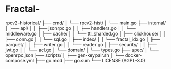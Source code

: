 # Fractal-

rpcv2-historical/
├── cmd/
│   └── rpcv2-hist/
│       └── main.go
├── internal/
│   ├── api/
│   │   ├── jsonrpc.go
│   │   ├── handlers.go
│   │   └── middleware.go
│   ├── cache/
│   │   └── ttl_sharded.go
│   ├── clickhouse/
│   │   ├── conn.go
│   │   └── sql.go
│   ├── index/
│   │   └── fractal_idx.go
│   ├── parquet/
│   │   ├── writer.go
│   │   └── reader.go
│   ├── security/
│   │   ├── jwt.go
│   │   └── acl.go
│   └── domain/
│       └── types.go
├── spec/
│   └── openrpc.json
├── scripts/
│   ├── gen-keypair.sh
│   └── docker-compose.yml
├── go.mod
├── go.sum
└── LICENSE (AGPL-3.0)

